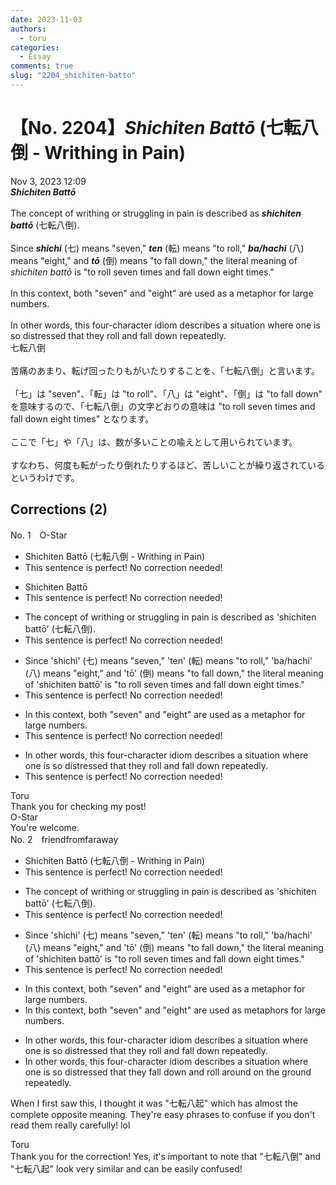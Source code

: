 ```yaml
---
date: 2023-11-03
authors:
  - toru
categories:
  - Essay
comments: true
slug: "2204_shichiten-batto"
---
```


# 【No. 2204】<strong><em>Shichiten Battō</em></strong> (七転八倒 - Writhing in Pain)
<div class="date">Nov 3, 2023 12:09</div>
<div id="post"><div id="body_show_ori">
<strong><em>Shichiten Battō</em></strong><br/><br/>The concept of writhing or struggling in pain is described as <strong><em>shichiten battō</em></strong> (七転八倒).<br/><br/>Since <strong><em>shichi</em></strong> (七) means "seven," <strong><em>ten</em></strong> (転) means "to roll," <strong><em>ba/hachi</em></strong> (八) means "eight," and <strong><em>tō</em></strong> (倒) means "to fall down," the literal meaning of <em>shichiten battō</em> is "to roll seven times and fall down eight times."<br/><br/>In this context, both "seven" and "eight" are used as a metaphor for large numbers.<br/><br/>In other words, this four-character idiom describes a situation where one is so distressed that they roll and fall down repeatedly.
</div></div>

<!-- more -->

<div id="post_ja"><div id="body_show_mo">
七転八倒<br/><br/>苦痛のあまり、転げ回ったりもがいたりすることを、「七転八倒」と言います。<br/><br/>「七」は "seven"、「転」は "to roll"、「八」は "eight"、「倒」は "to fall down" を意味するので、「七転八倒」の文字どおりの意味は "to roll seven times and fall down eight times" となります。<br/><br/>ここで「七」や「八」は、数が多いことの喩えとして用いられています。<br/><br/>すなわち、何度も転がったり倒れたりするほど、苦しいことが繰り返されているというわけです。
</div></div>

## Corrections (2)
<div id="block"><div class="first_name"> No. 1　<span class="just_name">O-Star</span></div><div id="block2">
<ul class="correction_field">
<li class="incorrect">Shichiten Battō (七転八倒 - Writhing in Pain)</li>
<li class="corrected perfect">This sentence is perfect! No correction needed!</li>
</ul>
<ul class="correction_field">
<li class="incorrect">Shichiten Battō</li>
<li class="corrected perfect">This sentence is perfect! No correction needed!</li>
</ul>
<ul class="correction_field">
<li class="incorrect">The concept of writhing or struggling in pain is described as 'shichiten battō' (七転八倒).</li>
<li class="corrected perfect">This sentence is perfect! No correction needed!</li>
</ul>
<ul class="correction_field">
<li class="incorrect">Since 'shichi' (七) means "seven," 'ten' (転) means "to roll," 'ba/hachi' (八) means "eight," and 'tō' (倒) means "to fall down," the literal meaning of 'shichiten battō' is "to roll seven times and fall down eight times."</li>
<li class="corrected perfect">This sentence is perfect! No correction needed!</li>
</ul>
<ul class="correction_field">
<li class="incorrect">In this context, both "seven" and "eight" are used as a metaphor for large numbers.</li>
<li class="corrected perfect">This sentence is perfect! No correction needed!</li>
</ul>
<ul class="correction_field">
<li class="incorrect">In other words, this four-character idiom describes a situation where one is so distressed that they roll and fall down repeatedly.</li>
<li class="corrected perfect">This sentence is perfect! No correction needed!</li>
</ul>
</div><div class="name"><span class="just_name">Toru</span><br>
Thank you for checking my post!
</div>
<div class="name"><span class="just_name">O-Star</span><br>
You're welcome.
</div>
</div>
<div id="block"><div class="first_name"> No. 2　<span class="just_name">friendfromfaraway</span></div><div id="block2">
<ul class="correction_field">
<li class="incorrect">Shichiten Battō (七転八倒 - Writhing in Pain)</li>
<li class="corrected perfect">This sentence is perfect! No correction needed!</li>
</ul>
<ul class="correction_field">
<li class="incorrect">The concept of writhing or struggling in pain is described as 'shichiten battō' (七転八倒).</li>
<li class="corrected perfect">This sentence is perfect! No correction needed!</li>
</ul>
<ul class="correction_field">
<li class="incorrect">Since 'shichi' (七) means "seven," 'ten' (転) means "to roll," 'ba/hachi' (八) means "eight," and 'tō' (倒) means "to fall down," the literal meaning of 'shichiten battō' is "to roll seven times and fall down eight times."</li>
<li class="corrected perfect">This sentence is perfect! No correction needed!</li>
</ul>
<ul class="correction_field">
<li class="incorrect">In this context, both "seven" and "eight" are used as a metaphor for large numbers.</li>
<li class="corrected correct">
In this context, both "seven" and "eight" are used as metaphor<span class="f_blue">s </span>for large numbers.
</li>
</ul>
<ul class="correction_field">
<li class="incorrect">In other words, this four-character idiom describes a situation where one is so distressed that they roll and fall down repeatedly.</li>
<li class="corrected correct">
In other words, this four-character idiom describes a situation where one is so distressed that they<span class="f_blue"> fall down </span>and roll <span class="f_blue">around on the ground</span> repeatedly.
</li>
</ul>
<p class="comment_small">
 When I first saw this, I thought it was "七転八起" which has almost the complete opposite meaning. They're easy phrases to confuse if you don't read them really carefully! lol
</p>

</div><div class="name"><span class="just_name">Toru</span><br>
Thank you for the correction! Yes, it's important to note that "七転八倒" and "七転八起" look very similar and can be easily confused!
</div>
</div>
